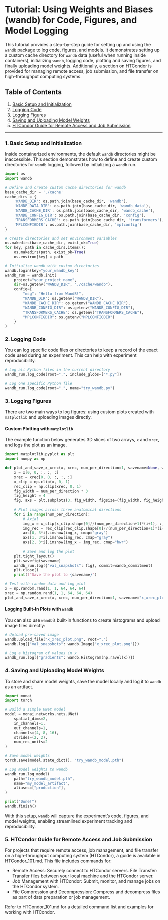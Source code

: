 # Tutorial: Using Weights and Biases (wandb) for Code, Figures, and Model Logging

This tutorial provides a step-by-step guide for setting up and using the `wandb` package to log code, figures, and models. It demonstrates setting up a custom cache directory for `wandb` data (useful when running inside containers), initializing `wandb`, logging code, plotting and saving figures, and finally uploading model weights. Additionally, a section on HTCondor is provided for managing remote access, job submission, and file transfer on high-throughput computing systems.

## Table of Contents
1. [Basic Setup and Initialization](#basic-setup-and-initialization)
2. [Logging Code](#logging-code)
3. [Logging Figures](#logging-figures)
4. [Saving and Uploading Model Weights](#saving-and-uploading-model-weights)
5. [HTCondor Guide for Remote Access and Job Submission](#htcondor-guide-for-remote-access-and-job-submission)

---

### 1. Basic Setup and Initialization

Inside containerized environments, the default `wandb` directories might be inaccessible. This section demonstrates how to define and create custom directories for `wandb` logging, followed by initializing a `wandb` run.

```python
import os
import wandb

# Define and create custom cache directories for wandb
base_cache_dir = './cache'
cache_dirs = {
    'WANDB_DIR': os.path.join(base_cache_dir, 'wandb'),
    'WANDB_DATA_DIR': os.path.join(base_cache_dir, 'wandb_data'),
    'WANDB_CACHE_DIR': os.path.join(base_cache_dir, 'wandb_cache'),
    'WANDB_CONFIG_DIR': os.path.join(base_cache_dir, 'config'),
    'TRANSFORMERS_CACHE': os.path.join(base_cache_dir, 'transformers'),
    'MPLCONFIGDIR': os.path.join(base_cache_dir, 'mplconfig')
}

# Create directories and set environment variables
os.makedirs(base_cache_dir, exist_ok=True)
for key, path in cache_dirs.items():
    os.makedirs(path, exist_ok=True)
    os.environ[key] = path

# Initialize wandb with custom directories
wandb.login(key="your_wandb_key")
wandb_run = wandb.init(
    project="your_project_name",
    dir=os.getenv("WANDB_DIR", "./cache/wandb"),
    config={
        "msg": "Hello from WandB!",
        "WANDB_DIR": os.getenv("WANDB_DIR"),
        "WANDB_CACHE_DIR": os.getenv("WANDB_CACHE_DIR"),
        "WANDB_CONFIG_DIR": os.getenv("WANDB_CONFIG_DIR"),
        "TRANSFORMERS_CACHE": os.getenv("TRANSFORMERS_CACHE"),
        "MPLCONFIGDIR": os.getenv("MPLCONFIGDIR")
    }
)
```

### 2. Logging Code

You can log specific code files or directories to keep a record of the exact code used during an experiment. This can help with experiment reproducibility.

```python
# Log all Python files in the current directory
wandb_run.log_code(root=".", include_globs=["*.py"])
```

```python
# Log one specific Python file
wandb_run.log_code(root=".", name="try_wandb.py")
```

### 3. Logging Figures

There are two main ways to log figures: using custom plots created with `matplotlib` and uploading images directly.

#### Custom Plotting with `matplotlib`

The example function below generates 3D slices of two arrays, `x` and `xrec`, and logs the plot as an image. 

```python
import matplotlib.pyplot as plt
import numpy as np

def plot_and_save_x_xrec(x, xrec, num_per_direction=1, savename=None, wandb_commitment=True):
    x = x[0, 0, :, :, :]
    xrec = xrec[0, 0, :, :, :]
    x_clip = np.clip(x, 0, 1)
    rec_clip = np.clip(xrec, 0, 1)
    fig_width = num_per_direction * 3
    fig_height = 4
    fig, axs = plt.subplots(3, fig_width, figsize=(fig_width, fig_height), dpi=100)
    
    # Plot images across three anatomical directions
    for i in range(num_per_direction):
        # Axial
        img_x = x_clip[x_clip.shape[0]//(num_per_direction+1)*(i+1), :, :]
        img_rec = rec_clip[rec_clip.shape[0]//(num_per_direction+1)*(i+1), :, :]
        axs[0, 3*i].imshow(img_x, cmap="gray")
        axs[1, 3*i].imshow(img_rec, cmap="gray")
        axs[2, 3*i].imshow(img_x - img_rec, cmap="bwr")
        
        # Save and log the plot
    plt.tight_layout()
    plt.savefig(savename)
    wandb_run.log({"val_snapshots": fig}, commit=wandb_commitment)
    plt.close()
    print(f"Save the plot to {savename}")

# Test with random data and log plot
x = np.random.rand(1, 1, 64, 64, 64)
xrec = np.random.rand(1, 1, 64, 64, 64)
plot_and_save_x_xrec(x, xrec, num_per_direction=1, savename="x_xrec_plot.png")
```

#### Logging Built-In Plots with `wandb`

You can also use `wandb`’s built-in functions to create histograms and upload image files directly:

```python
# Upload pre-saved image
wandb.upload_file("x_xrec_plot.png", root=".")
wandb.log({"val_snapshots": wandb.Image("x_xrec_plot.png")})

# Log a histogram of values in x
wandb_run.log({"gradients": wandb.Histogram(np.ravel(x))})
```

### 4. Saving and Uploading Model Weights

To store and share model weights, save the model locally and log it to `wandb` as an artifact.

```python
import monai
import torch

# Build a simple UNet model
model = monai.networks.nets.UNet(
    spatial_dims=2,
    in_channels=1,
    out_channels=1,
    channels=(4, 8, 16),
    strides=(2, 2),
    num_res_units=2
)

# Save model weights
torch.save(model.state_dict(), "try_wandb_model.pth")

# Log model weights to wandb
wandb_run.log_model(
    path="try_wandb_model.pth",
    name="my_model_artifact",
    aliases=["production"],
)

print("Done!")
wandb.finish()
```

With this setup, `wandb` will capture the experiment’s code, figures, and model weights, enabling streamlined experiment tracking and reproducibility.


### 5. HTCondor Guide for Remote Access and Job Submission

For projects that require remote access, job management, and file transfer on a high-throughput computing system (HTCondor), a guide is available in HTCondor_101.md. This file includes commands for:

- Remote Access: Securely connect to HTCondor servers.
File Transfer: Transfer files between your local machine and the HTCondor server.
- Job Management with HTCondor: Submit, monitor, and manage jobs on the HTCondor system.
- File Compression and Decompression: Compress and decompress files as part of data preparation or job management.

Refer to HTCondor_101.md for a detailed command list and examples for working with HTCondor.